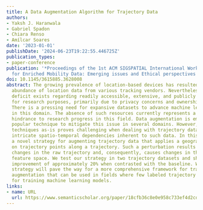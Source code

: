 ```yaml
---
title: A Data Augmentation Algorithm for Trajectory Data
authors:
- Yaksh J. Haranwala
- Gabriel Spadon
- Chiara Renso
- Amílcar Soares
date: '2023-01-01'
publishDate: '2024-06-23T19:22:55.446725Z'
publication_types:
- paper-conference
publication: '*Proceedings of the 1st ACM SIGSPATIAL International Workshop on Methods
  for Enriched Mobility Data: Emerging issues and Ethical perspectives 2023*'
doi: 10.1145/3615885.3628008
abstract: The growing prevalence of location-based devices has resulted in a significant
  abundance of location data from various tracking vendors. Nevertheless, a noticeable
  deficit exists regarding readily accessible, extensive, and publicly available datasets
  for research purposes, primarily due to privacy concerns and ownership constraints.
  There is a pressing need for expansive datasets to advance machine learning techniques
  in this domain. The absence of such resources currently represents a substantial
  hindrance to research progress in this field. Data augmentation is emerging as a
  popular technique to mitigate this issue in several domains. However, applying state-of-the-art
  techniques as-is proves challenging when dealing with trajectory data due to the
  intricate spatio-temporal dependencies inherent to such data. In this work, we propose
  a novel strategy for augmenting trajectory data that applies a geographical perturbation
  on trajectory points along a trajectory. Such a perturbation results in controlled
  changes in the raw trajectory and, consequently, causes changes in the trajectory
  feature space. We test our strategy in two trajectory datasets and show a performance
  improvement of approximately 20% when contrasted with the baseline. We believe this
  strategy will pave the way for a more comprehensive framework for trajectory data
  augmentation that can be used in fields where few labeled trajectory data are available
  for training machine learning models.
links:
- name: URL
  url: https://www.semanticscholar.org/paper/18cfb36c8e0e958c733ef4d2cd1c1c10ac317733
---
```

